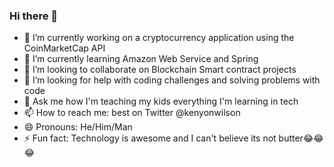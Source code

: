 ### Hi there 👋

- 🔭 I’m currently working on a cryptocurrency application using the CoinMarketCap API
- 🌱 I’m currently learning Amazon Web Service and Spring
- 👯 I’m looking to collaborate on Blockchain Smart contract projects
- 🤔 I’m looking for help with coding challenges and solving problems with code
- 💬 Ask me how I'm teaching my kids everything I'm learning in tech
- 📫 How to reach me: best on Twitter @kenyonwilson
- 😄 Pronouns: He/Him/Man
- ⚡ Fun fact: Technology is awesome and I can't believe its not butter😂😂😂
